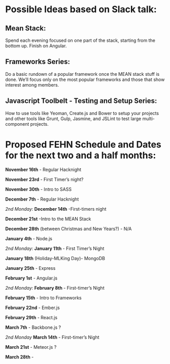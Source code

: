 # Possible Ideas based on Slack talk: 

## Mean Stack: 
Spend each evening focused on one part of the stack, starting from the bottom up. Finish on Angular.

## Frameworks Series: 
Do a basic rundown of a popular framework once the MEAN stack stuff is done. We’ll focus only on the most popular frameworks and those that show interest among members.

## Javascript Toolbelt - Testing and Setup Series:
How to use tools like Yeoman, Create.js and Bower to setup your projects and other tools like Grunt, Gulp, Jasmine, and JSLint to test large multi-component projects.

# Proposed FEHN Schedule and Dates for the next two and a half months:
**November 16th** - Regular Hacknight

**November 23rd** - First Timer’s night?

**November 30th** - Intro to SASS

**December 7th** - Regular Hacknight

*2nd Monday:* **December 14th** -First-timers night

**December 21st** -Intro to the MEAN Stack

**December 28th** (between Christmas and New Years?) - N/A

**January 4th** - Node.js

*2nd Monday:* **January 11th** - First Timer’s Night

**January 18th** (Holiday-MLKing Day)- MongoDB

**January 25th** - Express

**February 1st** - Angular.js

*2nd Monday:* **February 8th** - First-timer’s Night

**February 15th** - Intro to Frameworks

**February 22nd** - Ember.js

**February 29th** - React.js

**March 7th** - Backbone.js ?

*2nd Monday* **March 14th** - First-timer’s Night

**March 21st** - Meteor.js ?

**March 28th** -




